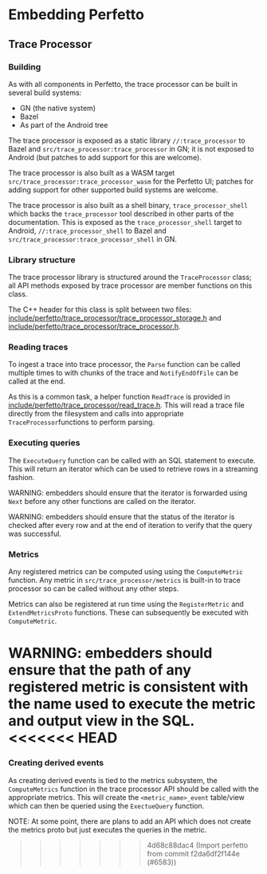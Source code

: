 # Embedding Perfetto

## Trace Processor

### Building

As with all components in Perfetto, the trace processor can be built in several build systems:

- GN (the native system)
- Bazel
- As part of the Android tree

The trace processor is exposed as a static library `//:trace_processor` to Bazel and `src/trace_processor:trace_processor` in GN; it is not exposed to Android (but patches to add support for this are welcome).

The trace processor is also built as a WASM target `src/trace_processor:trace_processor_wasm` for the Perfetto UI; patches for adding support for other supported build systems are welcome.

The trace processor is also built as a shell binary, `trace_processor_shell` which backs the `trace_processor` tool described in other parts of the documentation. This is exposed as the `trace_processor_shell` target to Android, `//:trace_processor_shell` to Bazel and `src/trace_processor:trace_processor_shell` in GN.

### Library structure

The trace processor library is structured around the `TraceProcessor` class; all API methods exposed by trace processor are member functions on this class.

The C++ header for this class is split between two files:  [include/perfetto/trace_processor/trace_processor_storage.h](/include/perfetto/trace_processor/trace_processor_storage.h) and [include/perfetto/trace_processor/trace_processor.h](/include/perfetto/trace_processor/trace_processor.h).

### Reading traces

To ingest a trace into trace processor, the `Parse` function can be called multiple times to with chunks of the trace and `NotifyEndOfFile` can be called at the end.

As this is a common task, a helper function `ReadTrace` is provided in [include/perfetto/trace_processor/read_trace.h](/include/perfetto/trace_processor/read_trace.h). This will read a trace file directly from the filesystem and calls into appropriate `TraceProcessor`functions to perform parsing.

### Executing queries

The `ExecuteQuery` function can be called with an SQL statement to execute. This will return an iterator which can be used to retrieve rows in a streaming fashion.

WARNING: embedders should ensure that the iterator is forwarded using `Next` before any other functions are called on the iterator.

WARNING: embedders should ensure that the status of the iterator is checked after every row and at the end of iteration to verify that the query was successful.

### Metrics

Any registered metrics can be computed using using the `ComputeMetric` function. Any metric in `src/trace_processor/metrics` is built-in to trace processor so can be called without any other steps.

Metrics can also be registered at run time using the `RegisterMetric` and `ExtendMetricsProto` functions. These can subsequently be executed with `ComputeMetric`.

WARNING: embedders should ensure that the path of any registered metric is consistent with the name used to execute the metric and output view in the SQL.
<<<<<<< HEAD
=======

### Creating derived events

As creating derived events is tied to the metrics subsystem, the `ComputeMetrics` function in the trace processor API should be called with the appropriate metrics. This will create the `<metric_name>_event` table/view which can then be queried using the `ExectueQuery` function.

NOTE: At some point, there are plans to add an API which does not create the metrics proto but just executes the queries in the metric.

>>>>>>> 4d68c88dac4 (Import perfetto from commit f2da6df2f144e (#6583))

